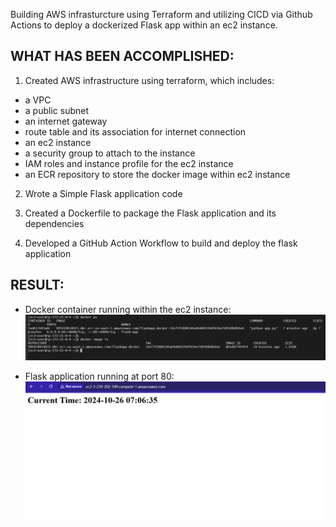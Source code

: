 Building AWS infrasturcture using Terraform and utilizing CICD via Github Actions to deploy a dockerized Flask app within an ec2 instance.

WHAT HAS BEEN ACCOMPLISHED:
----------------------
1. Created AWS infrastructure using terraform, which includes:
- a VPC
- a public subnet
- an internet gateway
- route table and its association for internet connection
- an ec2 instance
- a security group to attach to the instance
- IAM roles and instance profile for the ec2 instance
- an ECR repository to store the docker image within ec2 instance

2. Wrote a Simple Flask application code

3. Created a Dockerfile to package the Flask application and its dependencies

4. Developed a GitHub Action Workflow to build and deploy the flask application




RESULT:
--------
- Docker container running within the ec2 instance:
![alt text](image-2.png)

- Flask application running at port 80:
![alt text](image.png)

